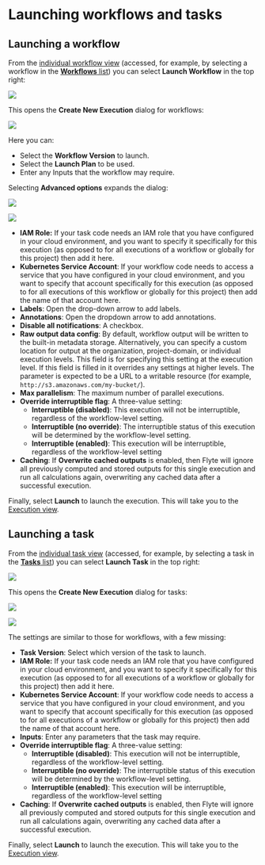 # Launching workflows and tasks

## Launching a workflow

From the [individual workflow view](workflow-view) (accessed, for example, by selecting a workflow in the [**Workflows** list](workflow-list)) you can select **Launch Workflow** in the top right:

![](/_static/images/launching-a-workflow.png)

This opens the **Create New Execution** dialog for workflows:

![](/_static/images/create-new-execution.png)

Here you can:

* Select the **Workflow Version** to launch.
* Select the **Launch Plan** to be used.
* Enter any Inputs that the workflow may require.

Selecting **Advanced options** expands the dialog:

![](/_static/images/advanced-options-1.png)

![](/_static/images/advanced-options-2.png)

* **IAM Role:** If your task code needs an IAM role that you have configured in your cloud environment, and you want to specify it specifically for this execution (as opposed to for all executions of a workflow or globally for this project) then add it here.
* **Kubernetes Service Account**: If your workflow code needs to access a service that you have configured in your cloud environment, and you want to specify that account specifically for this execution (as opposed to for all executions of this workflow or globally for this project) then add the name of that account here.
* **Labels**: Open the drop-down arrow to add labels.
* **Annotations**: Open the dropdown arrow to add annotations.
* **Disable all notifications**: A checkbox.
* **Raw output data config**: By default, workflow output will be written to the built-in metadata storage.
Alternatively, you can specify a custom location for output at the organization, project-domain, or individual execution levels.
This field is for specifying this setting at the execution level.
If this field is filled in it overrides any settings at higher levels.
The parameter is expected to be a URL to a writable resource (for example, `http://s3.amazonaws.com/my-bucket/`).
* **Max parallelism**: The maximum number of parallel executions.
* **Override interruptible flag**: A three-value setting:
  * **Interruptible (disabled)**: This execution will not be interruptible, regardless of the workflow-level setting.
  * **Interruptible (no override)**: The interruptible status of this execution will be determined by the workflow-level setting.
  * **Interruptible (enabled)**: This execution will be interruptible, regardless of the workflow-level setting
* **Caching**: If **Overwrite cached outputs** is enabled, then Flyte will ignore all previously computed and stored outputs for this single execution and run all calculations again, overwriting any cached data after a successful execution.

Finally, select **Launch** to launch the execution. This will take you to the [Execution view](execution-view).

## Launching a task

From the [individual task view](task-view) (accessed, for example, by selecting a task in the [**Tasks** list](task-list)) you can select **Launch Task** in the top right:

![](/_static/images/launching-a-task.png)

This opens the **Create New Execution** dialog for tasks:

![](/_static/images/create-new-execution-task-1.png)

![](/_static/images/create-new-execution-task-2.png)

The settings are similar to those for workflows, with a few missing:

* **Task Version**: Select which version of the task to launch.
* **IAM Role:** If your task code needs an IAM role that you have configured in your cloud environment, and you want to specify it specifically for this execution (as opposed to for all executions of a workflow or globally for this project) then add it here.
* **Kubernetes Service Account**: If your workflow code needs to access a service that you have configured in your cloud environment, and you want to specify that account specifically for this execution (as opposed to for all executions of a workflow or globally for this project) then add the name of that account here.
* **Inputs**: Enter any parameters that the task may require.
* **Override interruptible flag**: A three-value setting:
  * **Interruptible (disabled)**: This execution will not be interruptible, regardless of the workflow-level setting.
  * **Interruptible (no override)**: The interruptible status of this execution will be determined by the workflow-level setting.
  * **Interruptible (enabled)**: This execution will be interruptible, regardless of the workflow-level setting
* **Caching**: If **Overwrite cached outputs** is enabled, then Flyte will ignore all previously computed and stored outputs for this single execution and run all calculations again, overwriting any cached data after a successful execution.

Finally, select **Launch** to launch the execution. This will take you to the [Execution view](execution-view).
